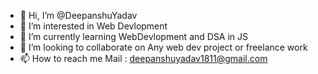 - 👋 Hi, I’m @DeepanshuYadav
- 👀 I’m interested in Web Devlopment
- 🌱 I’m currently  learning WebDevlopment and DSA in JS
- 💞️ I’m looking to collaborate on Any web dev project or freelance work
- 📫 How to reach me Mail : deepanshuyadav1811@gmail.com   

<!---
Deepanshuyadav05/Deepanshuyadav05 is a ✨ special ✨ repository because its `README.md` (this file) appears on your GitHub profile.
You can click the Preview link to take a look at your changes.
--->
